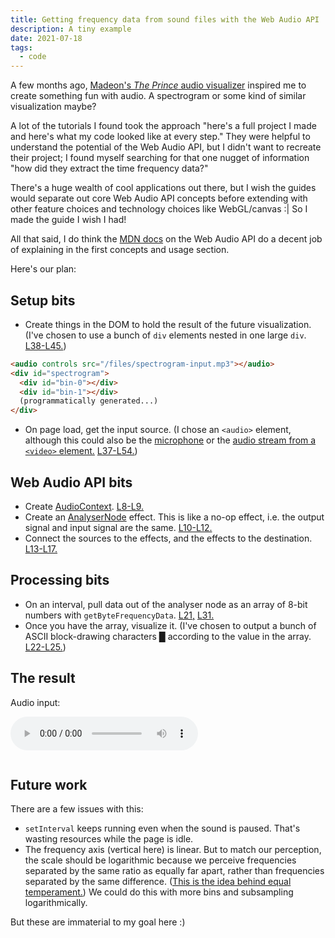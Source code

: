 ```yaml
---
title: Getting frequency data from sound files with the Web Audio API
description: A tiny example
date: 2021-07-18
tags:
  - code
---
```


A few months ago, [Madeon's *The Prince* audio visualizer](https://www.youtube.com/watch?v=AOhFzDN3eMI) inspired me to create something fun with audio. A spectrogram or some kind of similar visualization maybe?

A lot of the tutorials I found took the approach "here's a full project I made and here's what my code looked like at every step." They were helpful to understand the potential of the Web Audio API, but I didn't want to recreate their project; I found myself searching for that one nugget of information "how did they extract the time frequency data?"

There's a huge wealth of cool applications out there, but I wish the guides would separate out core Web Audio API concepts before extending with other feature choices and technology choices like WebGL/canvas :| So I made the guide I wish I had!

All that said, I do think the [MDN docs](https://developer.mozilla.org/en-US/docs/Web/API/Web_Audio_API) on the Web Audio API do a decent job of explaining in the first concepts and usage section.

Here's our plan:

## Setup bits
* Create things in the DOM to hold the result of the future visualization. (I've chosen to use a bunch of `div` elements nested in one large `div`. [L38-L45.](https://github.com/mz496/mz496.github.io/blob/6c5bdd5/js/spectrogram.js#L38-L45))
```html
<audio controls src="/files/spectrogram-input.mp3"></audio>
<div id="spectrogram">
  <div id="bin-0"></div>
  <div id="bin-1"></div>
  (programmatically generated...)
</div>
```

* On page load, get the input source. (I chose an `<audio>` element, although this could also be the [microphone](https://calebgannon.com/2021/01/09/spectrogram-with-three-js-and-glsl-shaders/) or the [audio stream from a `<video>` element.](https://developer.mozilla.org/en-US/docs/Web/API/AudioContext/createMediaStreamSource#example) [L37-L54.](https://github.com/mz496/mz496.github.io/blob/6c5bdd5/js/spectrogram.js#L37-L54))

## Web Audio API bits
* Create [AudioContext](https://developer.mozilla.org/en-US/docs/Web/API/AudioContext). [L8-L9.](https://github.com/mz496/mz496.github.io/blob/6c5bdd5/js/spectrogram.js#L8-L9)
* Create an [AnalyserNode](https://developer.mozilla.org/en-US/docs/Web/API/AnalyserNode) effect. This is like a no-op effect, i.e. the output signal and input signal are the same. [L10-L12.](https://github.com/mz496/mz496.github.io/blob/6c5bdd5/js/spectrogram.js#L10-L12)
* Connect the sources to the effects, and the effects to the destination. [L13-L17.](https://github.com/mz496/mz496.github.io/blob/6c5bdd5/js/spectrogram.js#L13-L17)

## Processing bits
* On an interval, pull data out of the analyser node as an array of 8-bit numbers with `getByteFrequencyData`. [L21,](https://github.com/mz496/mz496.github.io/blob/6c5bdd5/js/spectrogram.js#L21) [L31.](https://github.com/mz496/mz496.github.io/blob/6c5bdd5/js/spectrogram.js#L31)
* Once you have the array, visualize it. (I've chosen to output a bunch of ASCII block-drawing characters █ according to the value in the array. [L22-L25.](https://github.com/mz496/mz496.github.io/blob/6c5bdd5/js/spectrogram.js#L22-L25))

## The result
<script src="/js/spectrogram.js"></script>

Audio input:

<audio controls src="/files/spectrogram-input.mp3"></audio>

<div id="spectrogram" style="font-family: monospace; font-size: 2pt; overflow-x: scroll"></div>

## Future work
There are a few issues with this:
* `setInterval` keeps running even when the sound is paused. That's wasting resources while the page is idle.
* The frequency axis (vertical here) is linear. But to match our perception, the scale should be logarithmic because we perceive frequencies separated by the same ratio as equally far apart, rather than frequencies separated by the same difference. ([This is the idea behind equal temperament.](https://en.wikipedia.org/wiki/Equal_temperament)) We could do this with more bins and subsampling logarithmically.

But these are immaterial to my goal here :)
